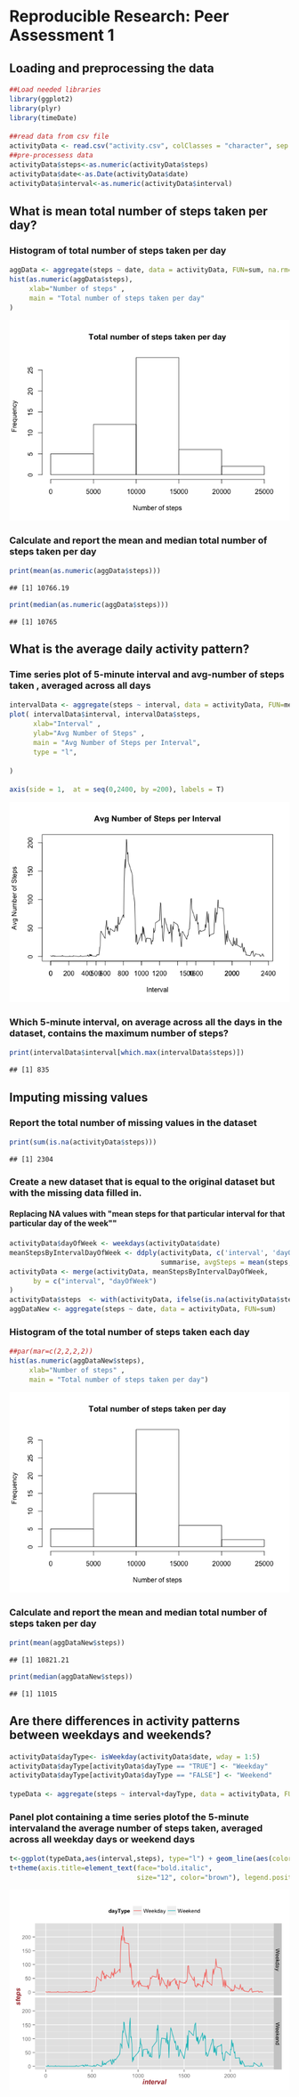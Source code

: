 # Reproducible Research: Peer Assessment 1


## Loading and preprocessing the data

```r
##Load needed libraries
library(ggplot2)
library(plyr)
library(timeDate)

##read data from csv file
activityData <- read.csv("activity.csv", colClasses = "character", sep = ",")
##pre-processess data 
activityData$steps<-as.numeric(activityData$steps)
activityData$date<-as.Date(activityData$date)
activityData$interval<-as.numeric(activityData$interval)
```


## What is mean total number of steps taken per day?

### Histogram of total number of steps taken per day

```r
aggData <- aggregate(steps ~ date, data = activityData, FUN=sum, na.rm=TRUE)
hist(as.numeric(aggData$steps),
     xlab="Number of steps" ,  
     main = "Total number of steps taken per day"
)
```

![](PA1_template_files/figure-html/unnamed-chunk-2-1.png) 

### Calculate and report the mean and median total number of steps taken per day

```r
print(mean(as.numeric(aggData$steps)))
```

```
## [1] 10766.19
```

```r
print(median(as.numeric(aggData$steps)))
```

```
## [1] 10765
```


## What is the average daily activity pattern?
### Time series plot of 5-minute interval and avg-number of steps taken , averaged across all days

```r
intervalData <- aggregate(steps ~ interval, data = activityData, FUN=mean, na.action  = na.pass, na.rm=TRUE)
plot( intervalData$interval, intervalData$steps, 
      xlab="Interval" , 
      ylab="Avg Number of Steps" , 
      main = "Avg Number of Steps per Interval",
      type = "l",
     
)

axis(side = 1,  at = seq(0,2400, by =200), labels = T)
```

![](PA1_template_files/figure-html/unnamed-chunk-4-1.png) 

### Which 5-minute interval, on average across all the days in the dataset, contains the maximum number of steps?

```r
print(intervalData$interval[which.max(intervalData$steps)])
```

```
## [1] 835
```

## Imputing missing values
### Report the total number of missing values in the dataset

```r
print(sum(is.na(activityData$steps)))
```

```
## [1] 2304
```
### Create a new dataset that is equal to the original dataset but with the missing data filled in.
#### Replacing NA values with "mean steps for that particular interval for that particular day of the week""

```r
activityData$dayOfWeek <- weekdays(activityData$date)
meanStepsByIntervalDayOfWeek <- ddply(activityData, c('interval', 'dayOfWeek'),
                                      summarise, avgSteps = mean(steps, na.rm=TRUE))
activityData <- merge(activityData, meanStepsByIntervalDayOfWeek, 
      by = c("interval", "dayOfWeek") 
)
activityData$steps  <- with(activityData, ifelse(is.na(activityData$steps), activityData$avgSteps, activityData$steps))
aggDataNew <- aggregate(steps ~ date, data = activityData, FUN=sum)
```
### Histogram of the total number of steps taken each day

```r
##par(mar=c(2,2,2,2))
hist(as.numeric(aggDataNew$steps),
     xlab="Number of steps" ,  
     main = "Total number of steps taken per day")
```

![](PA1_template_files/figure-html/unnamed-chunk-8-1.png) 


### Calculate and report the mean and median total number of steps taken per day


```r
print(mean(aggDataNew$steps))
```

```
## [1] 10821.21
```

```r
print(median(aggDataNew$steps))
```

```
## [1] 11015
```
## Are there differences in activity patterns between weekdays and weekends?

```r
activityData$dayType<- isWeekday(activityData$date, wday = 1:5)
activityData$dayType[activityData$dayType == "TRUE"] <- "Weekday"
activityData$dayType[activityData$dayType == "FALSE"] <- "Weekend"

typeData <- aggregate(steps ~ interval+dayType, data = activityData, FUN=mean, na.action  = na.pass, na.rm=TRUE)
```

### Panel plot containing a time series plotof the 5-minute intervaland the average number of steps taken, averaged across all weekday days or weekend days 

```r
t<-ggplot(typeData,aes(interval,steps), type="l") + geom_line(aes(color=dayType))+ facet_grid(dayType~.,)
t+theme(axis.title=element_text(face="bold.italic", 
                                size="12", color="brown"), legend.position="top")
```

![](PA1_template_files/figure-html/unnamed-chunk-11-1.png) 
